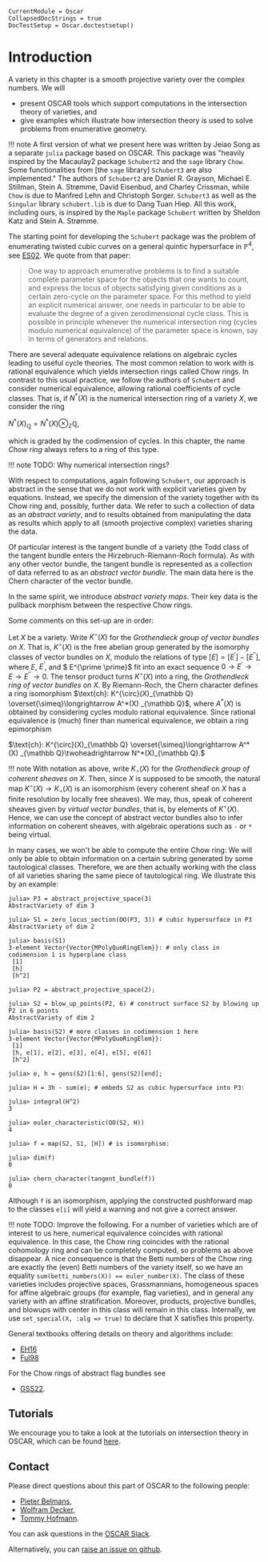 ```@meta
CurrentModule = Oscar
CollapsedDocStrings = true
DocTestSetup = Oscar.doctestsetup()
```

# Introduction

A variety in this chapter is a smooth projective variety over the complex numbers. We will
- present OSCAR tools which support computations in the intersection theory of varieties, and
- give examples which illustrate how intersection theory is used to solve problems from enumerative geometry.

!!! note
    A first version of what we present here was written by Jeiao Song as a separate `julia` package based on OSCAR.
    This package was "heavily inspired by the Macaulay2 package `Schubert2` and the `sage` library `Chow`.
	Some functionalities from [the `sage` library] `Schubert3` are also implemented."
    The authors of `Schubert2` are Daniel R. Grayson, Michael E. Stillman, Stein A. Strømme, David Eisenbud, and Charley Crissman,
    while `Chow` is due to Manfred Lehn and Christoph Sorger. `Schubert3` as well as the `Singular` library `schubert.lib` is due
    to Dang Tuan Hiep. All this work, including ours, is inspired by the `Maple` package `Schubert` written
    by Sheldon Katz and Stein A. Strømme.

The starting point for developing the `Schubert` package was the problem of enumerating twisted cubic curves
on a general quintic hypersurface in $\mathbb P^4$, see [ES02](@cite). We quote from that paper:

> One way to approach enumerative problems is to find a suitable complete parameter space for the objects that one wants to count, and express the locus of objects satisfying given conditions as a certain zero-cycle on the parameter space. For this method to yield an explicit numerical answer, one needs in particular to be able to evaluate the degree of a given zerodimensional cycle class. This is possible in principle whenever the numerical intersection ring (cycles modulo numerical equivalence) of the parameter space is known, say in terms of generators and relations.

There are several adequate equivalence relations on algebraic cycles leading to useful cycle theories. The most common relation to
work with is rational equivalence which yields intersection rings called Chow rings. In contrast to this usual practice, we follow
the authors of `Schubert` and consider numerical equivalence, allowing rational coefficients of cycle classes. That is, if $N^\ast(X)$
is the numerical intersection ring of a variety $X$, we consider the ring

$N^\ast(X)_{\mathbb Q} = N^\ast(X) \otimes_{\mathbb Z} {\mathbb Q},$

which is graded by the codimension of cycles. In this chapter, the name *Chow ring* always refers to a ring of this type.

!!! note
    TODO: Why numerical intersection rings?

With respect to computations, again following `Schubert`, our approach is abstract in the
sense that we do not work with explicit varieties given by equations. Instead, we specify the
dimension of the variety together with its Chow ring and, possibly, further data. We refer to such
a collection of data as an *abstract variety*, and to results obtained from manipulating
the data as results which apply to all (smooth projective complex) varieties sharing the data. 

Of particular interest is the tangent bundle of a variety (the Todd class of the
tangent bundle enters the Hirzebruch-Riemann-Roch formula). As with any other vector bundle,
the tangent bundle is represented as a collection of data referred to as an *abstract vector bundle*.
The main data here is the Chern character of the vector bundle.

In the same spirit, we introduce  *abstract variety maps*. Their key data is the pullback 
morphism between the respective Chow rings.

Some comments on this set-up are in order:

Let $X$ be a variety. Write $K^{\circ}(X)$  for the *Grothendieck group of vector bundles on $X$*. That is,
$K^{\circ} (X)$ is the free abelian group generated by the isomorphy classes of vector bundles on $X$,
modulo the relations of type $[E]=[E^{\prime}]-[E^{\prime \prime}]$, where $E$, $E^\prime$, and
$ E^{\prime \prime}$ fit into an exact sequence
$0\rightarrow E^\prime \rightarrow E \rightarrow E^{\prime \prime} \rightarrow 0$.
The tensor product turns $K^{\circ}(X)$ into a ring,  the *Grothendieck ring of vector bundles on $X$*.
By Riemann-Roch, the Chern character defines a ring isomorphism $\text{ch}: K^{\circ}(X)_{\mathbb Q}
\overset{\simeq}\longrightarrow A^*(X) _{\mathbb Q}$, where $A^*(X)$ is obtained by considering cycles
modulo rational equivalence. Since rational equivalence is (much) finer than
numerical equivalence, we obtain a ring epimorphism

$\text{ch}: K^{\circ}(X)_{\mathbb Q}
\overset{\simeq}\longrightarrow A^*(X) _{\mathbb Q}\twoheadrightarrow N^*(X)_{\mathbb Q}.$

!!! note
    With notation as above, write $K_{\circ} (X)$  for the *Grothendieck group of coherent sheaves on $X$*.
    Then, since $X$ is supposed to be smooth, the natural map $K^{\circ} (X)\rightarrow K_{\circ} (X)$ is an isomorphism
	(every coherent sheaf on $X$ has a finite resolution by locally free sheaves). We may, thus, speak of coherent sheaves
	given by *virtual vector bundles*, that is, by elements of $K^{\circ} (X)$. Hence,  we can use the concept of abstract
	vector bundles also to infer information on coherent sheaves, with algebraic operations such as `-` or `*` being virtual.

In many cases, we won't be able to compute the entire Chow ring: We will only be able to obtain information on a certain
subring generated by some tautological classes. Therefore, we are then actually working with the class of all varieties
sharing the same piece of tautological ring. We illustrate this by an example:

```jldoctest
julia> P3 = abstract_projective_space(3)
AbstractVariety of dim 3

julia> S1 = zero_locus_section(OO(P3, 3)) # cubic hypersurface in P3
AbstractVariety of dim 2

julia> basis(S1)
3-element Vector{Vector{MPolyQuoRingElem}}: # only class in codimension 1 is hyperplane class
 [1]
 [h]
 [h^2]

julia> P2 = abstract_projective_space(2);

julia> S2 = blow_up_points(P2, 6) # construct surface S2 by blowing up P2 in 6 points
AbstractVariety of dim 2

julia> basis(S2) # more classes in codimension 1 here
3-element Vector{Vector{MPolyQuoRingElem}}:
 [1]
 [h, e[1], e[2], e[3], e[4], e[5], e[6]]
 [h^2]

julia> e, h = gens(S2)[1:6], gens(S2)[end];

julia> H = 3h - sum(e); # embeds S2 as cubic hypersurface into P3:

julia> integral(H^2)
3

julia> euler_characteristic(OO(S2, H))
4

julia> f = map(S2, S1, [H]) # is isomorphism:

julia> dim(f)
0

julia> chern_character(tangent_bundle(f))
0

```

Although `f` is an isomorphism, applying the constructed pushforward map to the classes `e[i]` will
yield a warning and not give a correct answer.

!!! note
    TODO: Improve the following. 
    For a number of varieties which are of interest to us here, numerical equivalence coincides with rational equivalence.
    In this case, the Chow ring coincides with the rational cohomology ring and can be completely computed, so problems
	as above disappear. A nice consequence is that the Betti numbers of the Chow ring are exactly the (even) Betti numbers
	of the variety itself, so we have an equality `sum(betti_numbers(X)) == euler_number(X)`.
	The class of these varieties includes projective spaces, Grassmannians, homogeneous spaces for affine algebraic
	groups (for example, flag varieties), and in general any variety with an affine stratification. Moreover, products,
	projective bundles, and blowups with center in this class will remain in this class. Internally, we use
	`set_special(X, :alg => true)` to declare that X satisfies this property.

General textbooks offering details on theory and algorithms include: 
- [EH16](@cite)
- [Ful98](@cite)

For the Chow rings of abstract flag bundles see 
- [GSS22](@cite).


## Tutorials

We encourage you to take a look at the tutorials on intersection theory in OSCAR,
which can be found [here](https://www.oscar-system.org/tutorials/IntersectionTheory/).


## Contact

Please direct questions about this part of OSCAR to the following
people:
* [Pieter Belmans](https://pbelmans.ncag.info/),
* [Wolfram Decker](https://math.rptu.de/en/wgs/agag/people/head/decker),
* [Tommy Hofmann](https://www.thofma.com/).

You can ask questions in the [OSCAR Slack](https://www.oscar-system.org/community/#slack).

Alternatively, you can [raise an issue on github](https://www.oscar-system.org/community/#how-to-report-issues).
